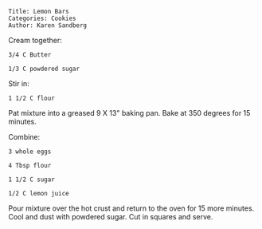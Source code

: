 ~~~ recipe-info
Title: Lemon Bars
Categories: Cookies
Author: Karen Sandberg
~~~

Cream together:

~~~ recipe-ingredients
3/4 C Butter

1/3 C powdered sugar
~~~

Stir in:

~~~ recipe-ingredients
1 1/2 C flour
~~~

Pat mixture into a greased 9 X 13" baking pan.  Bake at 350 degrees for 15 minutes.

Combine:

~~~ recipe-ingredients
3 whole eggs

4 Tbsp flour

1 1/2 C sugar

1/2 C lemon juice
~~~

Pour mixture over the hot crust and return to the oven for 15 more minutes.  Cool and dust with
powdered sugar.  Cut in squares and serve.
